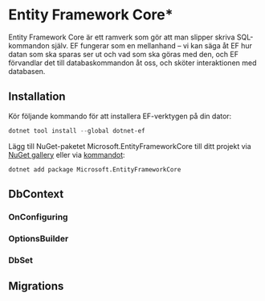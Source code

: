 # Entity Framework Core\*

Entity Framework Core är ett ramverk som gör att man slipper skriva SQL-kommandon själv. EF fungerar som en mellanhand – vi kan säga åt EF hur datan som ska sparas ser ut och vad som ska göras med den, och EF förvandlar det till databaskommandon åt oss, och sköter interaktionen med databasen.

## Installation

Kör följande kommando för att installera EF-verktygen på din dator:

```powershell
dotnet tool install --global dotnet-ef
```

Lägg till NuGet-paketet Microsoft.EntityFrameworkCore till ditt projekt via [NuGet gallery](../../grundlaeggande/anvaenda-bibliotek-using.md#nuget-gallery) eller via [kommandot](../../grundlaeggande/anvaenda-bibliotek-using.md#nuget-via-terminalen):

```
dotnet add package Microsoft.EntityFrameworkCore
```

## DbContext

### OnConfiguring

### OptionsBuilder

### DbSet

## Migrations
